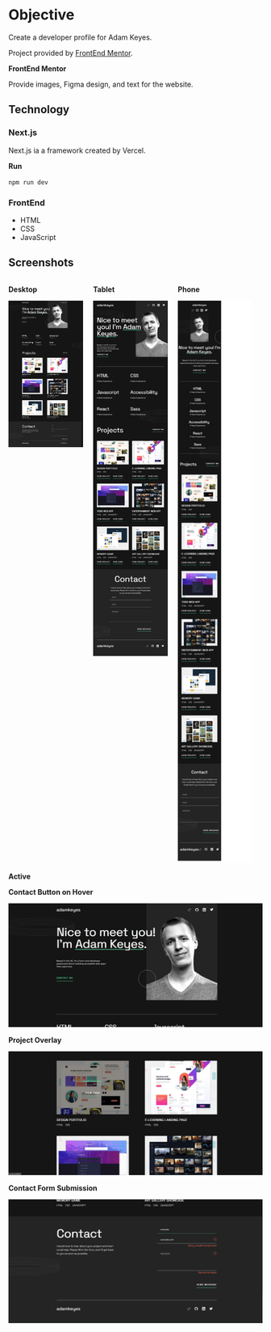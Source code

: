 # Objective 

Create a developer profile for Adam Keyes.

Project provided by [FrontEnd Mentor](https://www.frontendmentor.io/challenges/singlepage-developer-portfolio-bBVj2ZPi-x).

**FrontEnd Mentor**

Provide images, Figma design, and text for the website.

## Technology

### Next.js
Next.js ia a framework created by Vercel.

**Run**

`npm run dev`

### FrontEnd
- HTML
- CSS
- JavaScript

## Screenshots

<div style="display: flex">
    <div style="margin-right: 20px">
        <p><b>Desktop</b></p>
        <img src="./screenshots/desktop.png" alt="desktop full view" width="300">
    </div>
    <div style="margin-right: 20px">
        <p><b>Tablet</b></p>
        <img src="./screenshots/tablet.png" alt="tablet full view" width="300">
    </div>
    <div style="margin-right: 20px">
        <p><b>Phone</b></p>
        <img src="./screenshots/phone.png" alt="phone full view" width="300">
    </div>
</div>

**Active**

<div>
    <div>
        <p><b>Contact Button on Hover</b></p>
        <img src="./screenshots/desktop-aboutme-active.jpg" alt="contact me">
    </div>
    <div>
        <p><b>Project Overlay</b></p>
        <img src="./screenshots/desktop-projects-active.jpg" alt="project overlay">
    </div>
    <div>
        <p><b>Contact Form Submission</b></p>
        <img src="./screenshots/desktop-contact-active.jpg" alt="contact form">
    </div>
</div>